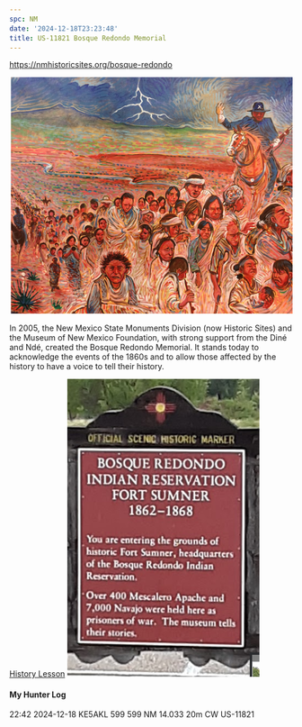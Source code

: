 ```yaml
---
spc: NM
date: '2024-12-18T23:23:48'
title: US-11821 Bosque Redondo Memorial
---
```


https://nmhistoricsites.org/bosque-redondo

![pasted_image.png](/static/pasted_image_0115.png)

In 2005, the New Mexico State Monuments Division (now Historic Sites) and the Museum of New Mexico Foundation, with strong support from the Diné and Ndé, created the Bosque Redondo Memorial. It stands today to acknowledge the events of the 1860s and to allow those affected by the history to have a voice to tell their history. 

[History Lesson](https://nmhistoricsites.org/bosque-redondo)
![pasted_image001.png](/static/pasted_image001_0096.png)

#### My Hunter Log
22:42    2024-12-18    KE5AKL    599    599    NM    14.033    20m    CW    US-11821